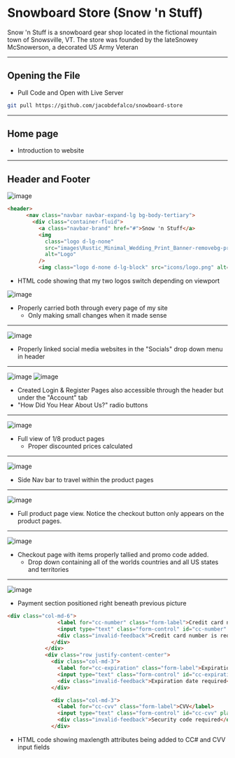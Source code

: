 # Snowboard Store (Snow 'n Stuff)

Snow 'n Stuff is a snowboard gear shop located in the fictional mountain town of Snowsville, VT.  The store was founded by the lateSnowey McSnowerson, a decorated US Army Veteran

---
## Opening the File

 - Pull Code and Open with Live Server

```bash
git pull https://github.com/jacobdefalco/snowboard-store
```
---
## Home page

 - Introduction to website
 ---
## Header and Footer

![image](https://user-images.githubusercontent.com/130497324/233464455-b5d12a75-c099-4198-941b-d8feb00b970a.png)
``` html
<header>
      <nav class="navbar navbar-expand-lg bg-body-tertiary">
        <div class="container-fluid">
          <a class="navbar-brand" href="#">Snow 'n Stuff</a>
          <img
            class="logo d-lg-none"
            src="images\Rustic_Minimal_Wedding_Print_Banner-removebg-preview.png"
            alt="Logo"
          />
          <img class="logo d-none d-lg-block" src="icons/logo.png" alt="Logo" />
```
- HTML code showing that my two logos switch depending on viewport 

![image](https://user-images.githubusercontent.com/130497324/233464576-6546d1ef-25fc-43eb-84a7-ea9f325468bd.png)
 - Properly carried both through every page of my site
    - Only making small changes when it made sense
---
![image](https://user-images.githubusercontent.com/130497324/233465000-84513af1-2b0d-45d3-8798-3997cf2b9f32.png)
 - Properly linked social media websites in the "Socials" drop down menu in header
 ---

![image](https://user-images.githubusercontent.com/130497324/233465389-c07a5d3d-3552-4ba4-9792-02408b22faa9.png)
![image](https://user-images.githubusercontent.com/130497324/233465563-ed2787e5-795f-4551-81fb-6dd00c759865.png)
 - Created Login & Register Pages also accessible through the header but under the "Account" tab
 - "How Did You Hear About Us?" radio buttons
---
 ![image](https://user-images.githubusercontent.com/130497324/233473351-8693c144-8d86-40ae-b8ee-7460f754e5d3.png)
 - Full view of 1/8 product pages
   - Proper discounted prices calculated

---
![image](https://user-images.githubusercontent.com/130497324/233474313-1cff5512-d759-402a-b803-ee1cef623bbb.png)
- Side Nav bar to travel within the product pages
---
![image](https://user-images.githubusercontent.com/130497324/233475647-59517f49-c690-4fb8-a40e-eb30228f1cff.png)
- Full product page view.  Notice the checkout button only appears on the product pages.
---
![image](https://user-images.githubusercontent.com/130497324/233475939-dbaea01a-61ea-448d-aef8-365483a05766.png)
- Checkout page with items properly tallied and promo code added.
    - Drop down containing all of the worlds countries and all US states and territories 
    
---
![image](https://user-images.githubusercontent.com/130497324/233476582-248b24e9-bb0f-43b5-ae53-120aeac196fd.png)
- Payment section positioned right beneath previous picture
```HTML
<div class="col-md-6">
                <label for="cc-number" class="form-label">Credit card number</label>
                <input type="text" class="form-control" id="cc-number" placeholder="" required maxlength="16"/>
                <div class="invalid-feedback">Credit card number is required</div>
              </div>
            </div>
            <div class="row justify-content-center">
              <div class="col-md-3">
                <label for="cc-expiration" class="form-label">Expiration</label>
                <input type="text" class="form-control" id="cc-expiration" placeholder="" required />
                <div class="invalid-feedback">Expiration date required</div>
              </div>

              <div class="col-md-3">
                <label for="cc-cvv" class="form-label">CVV</label>
                <input type="text" class="form-control" id="cc-cvv" placeholder="" required maxlength="3" />
                <div class="invalid-feedback">Security code required</div>
              </div>
```
- HTML code showing maxlength attributes being added to CC# and CVV input fields